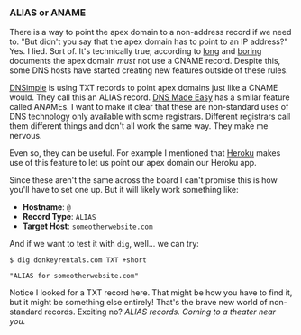 ### ALIAS or ANAME

There is a way to point the apex domain to a non-address record if we need to. "But didn't you say that the apex domain has to point to an IP address?" Yes. I lied. Sort of. It's technically true; according to [long](http://tools.ietf.org/html/rfc1034#page-15) and [boring](http://tools.ietf.org/html/rfc1034#page-20) documents the apex domain _must_ not use a CNAME record. Despite this, some DNS hosts have started creating new features outside of these rules.

[DNSimple](http://support.dnsimple.com/articles/alias-record/) is using TXT records to point apex domains just like a CNAME would. They call this an ALIAS record. [DNS Made Easy](http://help.dnsmadeeasy.com/managed-dns/records/aname-records/) has a similar feature called ANAMEs. I want to make it clear that these are non-standard uses of DNS technology only available with some registrars. Different registrars call them different things and don't all work the same way. They make me nervous.

Even so, they can be useful. For example I mentioned that [Heroku](https://devcenter.heroku.com/articles/custom-domains#add-a-custom-root-domain) makes use of this feature to let us point our apex domain our Heroku app.

Since these aren't the same across the board I can't promise this is how you'll have to set one up. But it will likely work something like:

* **Hostname**: `@`
* **Record Type**: `ALIAS`
* **Target Host**: `someotherwebsite.com`

And if we want to test it with `dig`, well... we can try:

```shell
$ dig donkeyrentals.com TXT +short

"ALIAS for someotherwebsite.com"
```

Notice I looked for a TXT record here. That might be how you have to find it, but it might be something else entirely! That's the brave new world of non-standard records. Exciting no? _ALIAS records. Coming to a theater near you._

